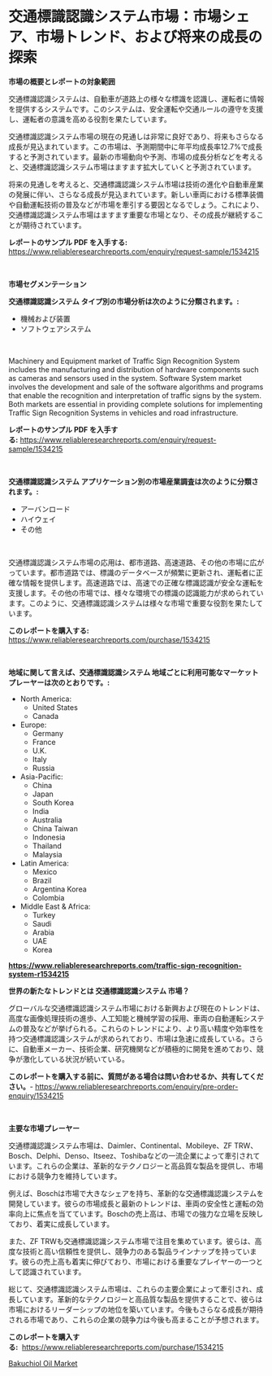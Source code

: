<p><h1>交通標識認識システム市場：市場シェア、市場トレンド、および将来の成長の探索</h1></p><p><strong>市場の概要とレポートの対象範囲</strong></p>
<p><p>交通標識認識システムは、自動車が道路上の様々な標識を認識し、運転者に情報を提供するシステムです。このシステムは、安全運転や交通ルールの遵守を支援し、運転者の意識を高める役割を果たしています。</p><p>交通標識認識システム市場の現在の見通しは非常に良好であり、将来もさらなる成長が見込まれています。この市場は、予測期間中に年平均成長率12.7%で成長すると予測されています。最新の市場動向や予測、市場の成長分析などを考えると、交通標識認識システム市場はますます拡大していくと予測されています。</p><p>将来の見通しを考えると、交通標識認識システム市場は技術の進化や自動車産業の発展に伴い、さらなる成長が見込まれています。新しい車両における標準装備や自動運転技術の普及などが市場を牽引する要因となるでしょう。これにより、交通標識認識システム市場はますます重要な市場となり、その成長が継続することが期待されています。</p></p>
<p><strong>レポートのサンプル PDF を入手する:</strong> <a href="https://www.reliableresearchreports.com/enquiry/request-sample/1534215">https://www.reliableresearchreports.com/enquiry/request-sample/1534215</a></p>
<p>&nbsp;</p>
<p><strong>市場セグメンテーション</strong></p>
<p><strong>交通標識認識システム タイプ別の市場分析は次のように分類されます。:</strong></p>
<p><ul><li>機械および装置</li><li>ソフトウェアシステム</li></ul></p>
<p>&nbsp;</p>
<p><p>Machinery and Equipment market of Traffic Sign Recognition System includes the manufacturing and distribution of hardware components such as cameras and sensors used in the system. Software System market involves the development and sale of the software algorithms and programs that enable the recognition and interpretation of traffic signs by the system. Both markets are essential in providing complete solutions for implementing Traffic Sign Recognition Systems in vehicles and road infrastructure.</p></p>
<p><strong>レポートのサンプル PDF を入手する:</strong>&nbsp;<a href="https://www.reliableresearchreports.com/enquiry/request-sample/1534215">https://www.reliableresearchreports.com/enquiry/request-sample/1534215</a></p>
<p>&nbsp;</p>
<p><strong> 交通標識認識システム アプリケーション別の市場産業調査は次のように分類されます。:</strong></p>
<p><ul><li>アーバンロード</li><li>ハイウェイ</li><li>その他</li></ul></p>
<p>&nbsp;</p>
<p><p>交通標識認識システム市場の応用は、都市道路、高速道路、その他の市場に広がっています。都市道路では、標識のデータベースが頻繁に更新され、運転者に正確な情報を提供します。高速道路では、高速での正確な標識認識が安全な運転を支援します。その他の市場では、様々な環境での標識の認識能力が求められています。このように、交通標識認識システムは様々な市場で重要な役割を果たしています。</p></p>
<p><strong>このレポートを購入する:</strong>&nbsp; <a href="https://www.reliableresearchreports.com/purchase/1534215">https://www.reliableresearchreports.com/purchase/1534215</a></p>
<p>&nbsp;</p>
<p><strong>地域に関して言えば、交通標識認識システム 地域ごとに利用可能なマーケットプレーヤーは次のとおりです。:</strong></p>
<p><ul>
    <li>
        North America:
        <ul>
            <li>United States</li>
            <li>Canada</li>
        </ul>
    </li>
    <li>
        Europe:
        <ul>
            <li>Germany</li>
            <li>France</li>
            <li>U.K.</li>
            <li>Italy</li>
            <li>Russia</li>
        </ul>
    </li>
    <li>
        Asia-Pacific:
        <ul>
            <li>China</li>
            <li>Japan</li>
            <li>South Korea</li>
            <li>India</li>
            <li>Australia</li>
            <li>China Taiwan</li>
            <li>Indonesia</li>
            <li>Thailand</li>
            <li>Malaysia</li>
        </ul>
    </li>
    <li>
        Latin America:
        <ul>
            <li>Mexico</li>
            <li>Brazil</li>
            <li>Argentina Korea</li>
            <li>Colombia</li>
        </ul>
    </li>
    <li>
        Middle East & Africa:
        <ul>
            <li>Turkey</li>
            <li>Saudi</li>
            <li>Arabia</li>
            <li>UAE</li>
            <li>Korea</li>
        </ul>
    </li>
    </ul></p>
<p><strong><a href="https://www.reliableresearchreports.com/traffic-sign-recognition-system-r1534215">https://www.reliableresearchreports.com/traffic-sign-recognition-system-r1534215</a></strong>&nbsp;</p>
<p><strong>世界の新たなトレンドとは 交通標識認識システム 市場？</strong></p>
<p><p>グローバルな交通標識認識システム市場における新興および現在のトレンドは、高度な画像処理技術の進歩、人工知能と機械学習の採用、車両の自動運転システムの普及などが挙げられる。これらのトレンドにより、より高い精度や効率性を持つ交通標識認識システムが求められており、市場は急速に成長している。さらに、自動車メーカー、技術企業、研究機関などが積極的に開発を進めており、競争が激化している状況が続いている。</p></p>
<p><strong>このレポートを購入する前に、質問がある場合は問い合わせるか、共有してください。</strong>- <a href="https://www.reliableresearchreports.com/enquiry/pre-order-enquiry/1534215">https://www.reliableresearchreports.com/enquiry/pre-order-enquiry/1534215</a></p>
<p>&nbsp;</p>
<p><strong>主要な市場プレーヤー</strong></p>
<p><p>交通標識認識システム市場は、Daimler、Continental、Mobileye、ZF TRW、Bosch、Delphi、Denso、Itseez、Toshibaなどの一流企業によって牽引されています。これらの企業は、革新的なテクノロジーと高品質な製品を提供し、市場における競争力を維持しています。</p><p>例えば、Boschは市場で大きなシェアを持ち、革新的な交通標識認識システムを開発しています。彼らの市場成長と最新のトレンドは、車両の安全性と運転の効率向上に焦点を当てています。Boschの売上高は、市場での強力な立場を反映しており、着実に成長しています。</p><p>また、ZF TRWも交通標識認識システム市場で注目を集めています。彼らは、高度な技術と高い信頼性を提供し、競争力のある製品ラインナップを持っています。彼らの売上高も着実に伸びており、市場における重要なプレイヤーの一つとして認識されています。</p><p>総じて、交通標識認識システム市場は、これらの主要企業によって牽引され、成長しています。革新的なテクノロジーと高品質な製品を提供することで、彼らは市場におけるリーダーシップの地位を築いています。今後もさらなる成長が期待される市場であり、これらの企業の競争力は今後も高まることが予想されます。</p></p>
<p><strong>このレポートを購入する:</strong>&nbsp;&nbsp;<a href="https://www.reliableresearchreports.com/purchase/1534215">https://www.reliableresearchreports.com/purchase/1534215</a></p>
<p><p><a href="https://cautious-neon-760.notion.site/Bakuchiol-Oil-Market-Research-Report-Reveals-The-Latest-Trends-And-Opportunities-of-this-Market-for--d4655f3c42c246e9bc79628a5bcd6714">Bakuchiol Oil Market</a></p></p>
